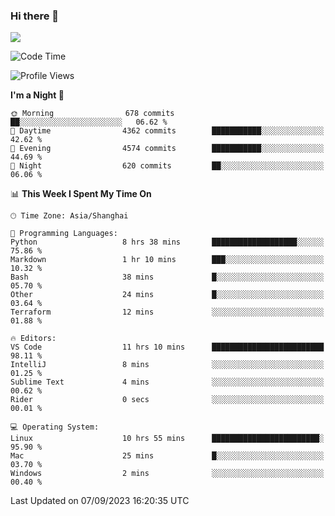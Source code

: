 ### Hi there 👋

<!--
**JJAYCHEN1e/jjaychen1e** is a ✨ _special_ ✨ repository because its `README.md` (this file) appears on your GitHub profile.

Here are some ideas to get you started:

- 🔭 I’m currently working on ...
- 🌱 I’m currently learning ...
- 👯 I’m looking to collaborate on ...
- 🤔 I’m looking for help with ...
- 💬 Ask me about ...
- 📫 How to reach me: ...
- 😄 Pronouns: ...
- ⚡ Fun fact: ...
-->

[![](https://github-readme-stats.vercel.app/api?username=jjaychen1e&show_icons=true)](https://github.com/jjaychen1e/github-readme-stats?count_private=true)

<!--START_SECTION:waka-->
![Code Time](http://img.shields.io/badge/Code%20Time-869%20hrs%2012%20mins-blue)

![Profile Views](http://img.shields.io/badge/Profile%20Views-0-blue)

**I'm a Night 🦉** 

```text
🌞 Morning                678 commits         ██░░░░░░░░░░░░░░░░░░░░░░░   06.62 % 
🌆 Daytime                4362 commits        ███████████░░░░░░░░░░░░░░   42.62 % 
🌃 Evening                4574 commits        ███████████░░░░░░░░░░░░░░   44.69 % 
🌙 Night                  620 commits         ██░░░░░░░░░░░░░░░░░░░░░░░   06.06 % 
```


📊 **This Week I Spent My Time On** 

```text
🕑︎ Time Zone: Asia/Shanghai

💬 Programming Languages: 
Python                   8 hrs 38 mins       ███████████████████░░░░░░   75.86 % 
Markdown                 1 hr 10 mins        ███░░░░░░░░░░░░░░░░░░░░░░   10.32 % 
Bash                     38 mins             █░░░░░░░░░░░░░░░░░░░░░░░░   05.70 % 
Other                    24 mins             █░░░░░░░░░░░░░░░░░░░░░░░░   03.64 % 
Terraform                12 mins             ░░░░░░░░░░░░░░░░░░░░░░░░░   01.88 % 

🔥 Editors: 
VS Code                  11 hrs 10 mins      █████████████████████████   98.11 % 
IntelliJ                 8 mins              ░░░░░░░░░░░░░░░░░░░░░░░░░   01.25 % 
Sublime Text             4 mins              ░░░░░░░░░░░░░░░░░░░░░░░░░   00.62 % 
Rider                    0 secs              ░░░░░░░░░░░░░░░░░░░░░░░░░   00.01 % 

💻 Operating System: 
Linux                    10 hrs 55 mins      ████████████████████████░   95.90 % 
Mac                      25 mins             █░░░░░░░░░░░░░░░░░░░░░░░░   03.70 % 
Windows                  2 mins              ░░░░░░░░░░░░░░░░░░░░░░░░░   00.40 % 
```


 Last Updated on 07/09/2023 16:20:35 UTC
<!--END_SECTION:waka-->

